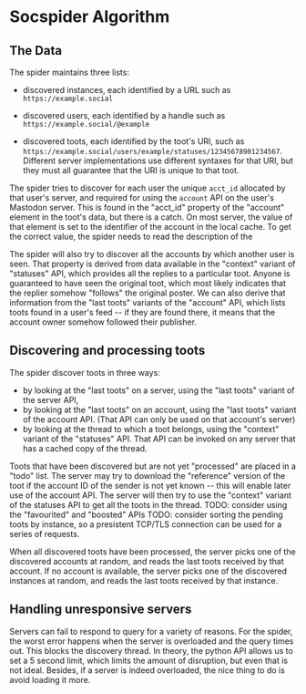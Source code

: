# Socspider Algorithm

## The Data

The spider maintains three lists:

* discovered instances, each identified by a URL such as `https://example.social`

* discovered users, each identified by a handle such as `https://example.social/@example`

* discovered toots, each identified by the toot's URI, such as `https://example.social/users/example/statuses/12345678901234567`.
  Different server implementations use different syntaxes for that URI, but they must all guarantee that the URI is unique to that toot.

The spider tries to discover for each user the unique `acct_id` allocated by that user's server,
and required for using the `account` API on the user's Mastodon server. This is found in
the "acct_id" property of the "account" element in the toot's data, but there is a catch.
On most server, the value of that element is set to the identifier of the account in the
local cache. To get the correct value, the spider needs to read the description of the

The spider will also try to discover all the accounts by which another user is seen. That
property is derived from data available in the "context" variant of "statuses" API, which
provides all the replies to a particular toot. Anyone is guaranteed to have seen the
original toot, which most likely indicates that the replier somehow "follows" the original
poster. We can also derive that information from the "last toots" variants of the
"account" API, which lists toots found in a user's feed -- if they are found there,
it means that the account owner somehow followed their publisher.

## Discovering and processing toots

The spider discover toots in three ways:

* by looking at the "last toots" on a server, using the "last toots" variant of the
  server API,
* by looking at the "last toots" on an account, using the "last toots" variant of the
  account API. (That API can only be used on that account's server)
* by looking at the thread to which a toot belongs, using the "context" variant of the
  "statuses" API. That API can be invoked on any server that has a cached copy of
  the thread.

Toots that have been discovered but are not yet "processed" are placed in a "todo" list.
The server may try to download the "reference" version of the toot if the account ID
of the sender is not yet known -- this will enable later use of the account API. The
server will then try to use the "context" variant of the statuses API to get all the
toots in the thread.
TODO: consider using the "favourited" and "boosted" APIs
TODO: consider sorting the pending toots by instance, so a presistent TCP/TLS
connection can be used for a series of requests.

When all discovered toots have been processed, the server picks one of the discovered
accounts at random, and reads the last toots received by that account. If no account
is available, the server picks one of the discovered instances at random, and reads
the last toots received by that instance.

## Handling unresponsive servers

Servers can fail to respond to query for a variety of reasons. For the spider, the
worst error happens when the server is overloaded and the query times out. This blocks
the discovery thread. In theory, the python API allows us to set a 5 second limit, which
limits the amount of disruption, but even that is not ideal. Besides, if a server
is indeed overloaded, the nice thing to do is avoid loading it more.